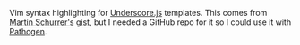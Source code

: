 Vim syntax highlighting for
[Underscore.js](http://documentcloud.github.com/underscore/#template) templates.  This comes from [Martin Schurrer's](https://github.com/MSch) [gist](https://gist.github.com/1062382), but I needed a GitHub repo for it so I could use it with [Pathogen](http://www.vim.org/scripts/script.php?script_id=2332).
